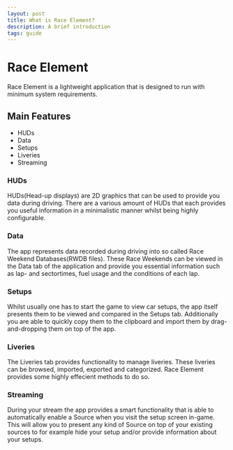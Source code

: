 ```yaml
---
layout: post
title: What is Race Element?
description: A brief introduction
tags: guide
---
```


# Race Element
Race Element is a lightweight application that is designed to run with minimum system requirements.

## Main Features
- HUDs
- Data
- Setups
- Liveries
- Streaming

### HUDs
HUDs(Head-up displays) are 2D graphics that can be used to provide you data during driving. There are a various amount of HUDs that each provides you useful information in a minimalistic manner whilst being highly configurable.

### Data
The app represents data recorded during driving into so called Race Weekend Databases(RWDB files). These Race Weekends can be viewed in the Data tab of the application and provide you essential information such as lap- and sectortimes, fuel usage and the conditions of each lap.

### Setups
Whilst usually one has to start the game to view car setups, the app itself presents them to be viewed and compared in the Setups tab. Additionally you are able to quickly copy them to the clipboard and import them by drag-and-dropping them on top of the app.

### Liveries
The Liveries tab provides functionality to manage liveries. These liveries can be browsed, imported, exported and categorized. Race Element provides some highly effecient methods to do so.

### Streaming
During your stream the app provides a smart functionality that is able to automatically enable a Source when you visit the setup screen in-game. This will allow you to present any kind of Source on top of your existing sources to for example hide your setup and/or provide information about your setups.
